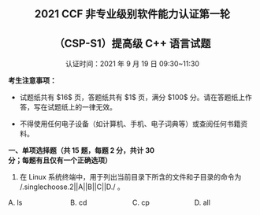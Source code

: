 ## <div style="text-align: center;">2021 CCF 非专业级别软件能力认证第一轮</div>

## <div style="text-align: center;">（CSP-S1）提高级 C++ 语言试题</div>

<div style="text-align: center;">认证时间：2021 年 9 月 19 日 09:30~11:30</div>

**考生注意事项：**

<ul><li>试题纸共有 $16$ 页，答题纸共有 $1$ 页，满分 $100$ 分。请在答题纸上作答，写在试题纸上的一律无效。</li></ul>

<ul><li>不得使用任何电子设备（如计算机、手机、电子词典等）或查阅任何书籍资料。</li></ul>

**一、单项选择题（共 $\textbf{15}$ 题，每题 $\textbf{2}$ 分，共计 $\textbf{30}$ 分；每题有且仅有一个正确选项）**

1. 在 Linux 系统终端中，用于列出当前目录下所含的文件和子目录的命令为 /.singlechoose.2||A||B||C||D./ 。

<div style="float: left; width: 25%">A. ls</div><div style="float: left; width: 25%">B. cd</div><div style="float: left; width: 25%">C. cp</div><div style="float: left; width: 25%">D. all</div>
